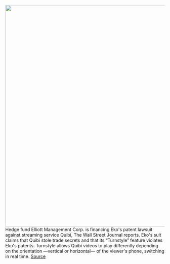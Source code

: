 <img src='https://cdn.vox-cdn.com/thumbor/CaNYuVXYmEYTRWMF2AqwtKayRkw=/0x0:2040x1360/1200x800/filters:focal(857x517:1183x843)/cdn.vox-cdn.com/uploads/chorus_image/image/66746184/acastro_200306_1777_Quibi_0003.0.0.jpg' width='700px' /><br/>
Hedge fund Elliott Management Corp. is financing Eko's patent lawsuit against streaming service Quibi, The Wall Street Journal reports. Eko's suit claims that Quibi stole trade secrets and that its “Turnstyle” feature violates Eko's patents. Turnstyle allows Quibi videos to play differently depending on the orientation —vertical or horizontal— of the viewer's phone, switching in real time.
<a href='https://www.theverge.com/2020/5/3/21245864/activist-hedge-fund-eko-lawsuit-quibi-turnstyle-elliott'> Source <a/>